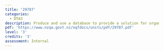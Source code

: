 ```yaml
---
title: '29787'
categories:
  - DTA3
description: Produce and use a database to provide a solution for organisational use
pdf: 'https://www.nzqa.govt.nz/nqfdocs/units/pdf/29787.pdf'
level: '3'
credits: '3'
assessment: Internal
---
```


